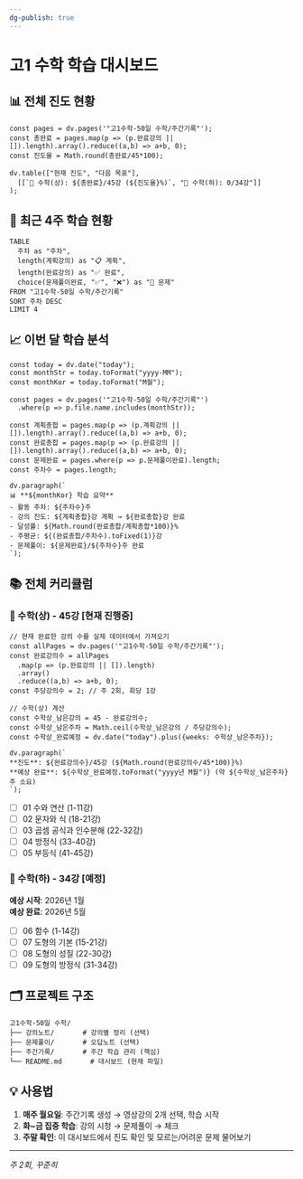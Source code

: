 ```yaml
---
dg-publish: true
---
```


# 고1 수학 학습 대시보드

## 📊 전체 진도 현황
```dataviewjs
const pages = dv.pages('"고1수학-50일 수학/주간기록"');
const 총완료 = pages.map(p => (p.완료강의 || []).length).array().reduce((a,b) => a+b, 0);
const 진도율 = Math.round(총완료/45*100);

dv.table(["현재 진도", "다음 목표"], 
  [[`🎯 수학(상): ${총완료}/45강 (${진도율}%)`, "📅 수학(하): 0/34강"]]
);
```

## 📅 최근 4주 학습 현황
```dataview
TABLE
  주차 as "주차",
  length(계획강의) as "📋 계획",
  length(완료강의) as "✅ 완료",
  choice(문제풀이완료, "✅", "❌") as "📝 문제"
FROM "고1수학-50일 수학/주간기록"
SORT 주차 DESC
LIMIT 4
```

## 📈 이번 달 학습 분석
```dataviewjs
const today = dv.date("today");
const monthStr = today.toFormat("yyyy-MM");
const monthKor = today.toFormat("M월");

const pages = dv.pages('"고1수학-50일 수학/주간기록"')
  .where(p => p.file.name.includes(monthStr));

const 계획총합 = pages.map(p => (p.계획강의 || []).length).array().reduce((a,b) => a+b, 0);
const 완료총합 = pages.map(p => (p.완료강의 || []).length).array().reduce((a,b) => a+b, 0);
const 문제완료 = pages.where(p => p.문제풀이완료).length;
const 주차수 = pages.length;

dv.paragraph(`
📊 **${monthKor} 학습 요약**
- 활동 주차: ${주차수}주
- 강의 진도: ${계획총합}강 계획 → ${완료총합}강 완료
- 달성률: ${Math.round(완료총합/계획총합*100)}%
- 주평균: ${(완료총합/주차수).toFixed(1)}강
- 문제풀이: ${문제완료}/${주차수}주 완료
`);
```

## 📚 전체 커리큘럼

### 📘 수학(상) - 45강 [현재 진행중]
```dataviewjs
// 현재 완료한 강의 수를 실제 데이터에서 가져오기
const allPages = dv.pages('"고1수학-50일 수학/주간기록"');
const 완료강의수 = allPages
  .map(p => (p.완료강의 || []).length)
  .array()
  .reduce((a,b) => a+b, 0);
const 주당강의수 = 2; // 주 2회, 회당 1강

// 수학(상) 계산
const 수학상_남은강의 = 45 - 완료강의수;
const 수학상_남은주차 = Math.ceil(수학상_남은강의 / 주당강의수);
const 수학상_완료예정 = dv.date("today").plus({weeks: 수학상_남은주차});

dv.paragraph(`
**진도**: ${완료강의수}/45강 (${Math.round(완료강의수/45*100)}%)  
**예상 완료**: ${수학상_완료예정.toFormat("yyyy년 M월")} (약 ${수학상_남은주차}주 소요)
`);
```
- [ ] 01 수와 연산 (1-11강)
- [ ] 02 문자와 식 (18-21강)  
- [ ] 03 곱셈 공식과 인수분해 (22-32강)
- [ ] 04 방정식 (33-40강)
- [ ] 05 부등식 (41-45강)

### 📗 수학(하) - 34강 [예정]
**예상 시작**: 2026년 1월  
**예상 완료**: 2026년 5월

- [ ] 06 함수 (1-14강)
- [ ] 07 도형의 기본 (15-21강)
- [ ] 08 도형의 성질 (22-30강)
- [ ] 09 도형의 방정식 (31-34강)

## 🗂 프로젝트 구조
```
고1수학-50일 수학/
├── 강의노트/       # 강의별 정리 (선택)
├── 문제풀이/       # 오답노트 (선택)
├── 주간기록/       # 주간 학습 관리 (핵심)
└── README.md       # 대시보드 (현재 파일)
```

## 💡 사용법
1. **매주 월요일**: 주간기록 생성 → 영상강의 2개 선택, 학습 시작
2. **화~금 집중 학습**: 강의 시청 → 문제풀이 → 체크
3. **주말 확인**: 이 대시보드에서 진도 확인 및 모르는/어려운 문제 물어보기

---
*주 2회, 꾸준히*